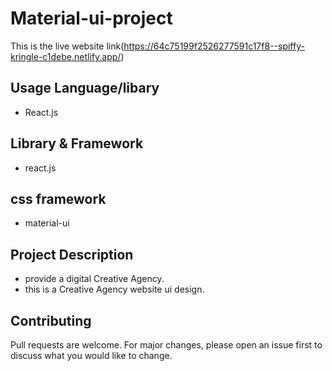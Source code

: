 # Material-ui-project

This is the live website link(https://64c75199f2526277591c17f8--spiffy-kringle-c1debe.netlify.app/)

## Usage Language/libary
- React.js

## Library & Framework
- react.js


## css framework
- material-ui

## Project Description
- provide a digital Creative Agency.
- this is a Creative Agency website ui design.


## Contributing
Pull requests are welcome. For major changes, please open an issue first to discuss what you would like to change.
